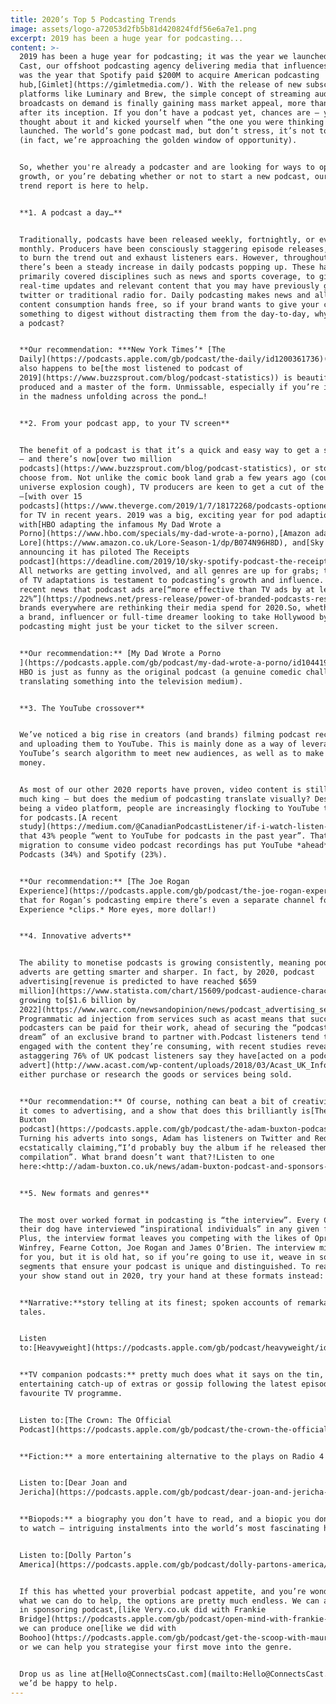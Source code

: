 ```yaml
---
title: 2020’s Top 5 Podcasting Trends
image: assets/logo-a72053d2fb5b81d420824fdf56e6a7e1.png
excerpt: 2019 has been a huge year for podcasting...
content: >-
  2019 has been a huge year for podcasting; it was the year we launched Connects
  Cast, our offshoot podcasting agency delivering media that influences, and it
  was the year that Spotify paid $200M to acquire American podcasting
  hub,[Gimlet](https://gimletmedia.com/). With the release of new subscription
  platforms like Luminary and Brew, the simple concept of streaming audio
  broadcasts on demand is finally gaining mass market appeal, more than 10 years
  after its inception. If you don’t have a podcast yet, chances are – you’ve
  thought about it and kicked yourself when “the one you were thinking about”
  launched. The world’s gone podcast mad, but don’t stress, it’s not too late
  (in fact, we’re approaching the golden window of opportunity).


  So, whether you're already a podcaster and are looking for ways to optimise
  growth, or you’re debating whether or not to start a new podcast, our 2020
  trend report is here to help.


  **1. A podcast a day…**


  Traditionally, podcasts have been released weekly, fortnightly, or even
  monthly. Producers have been consciously staggering episode releases, wary not
  to burn the trend out and exhaust listeners ears. However, throughout 2019,
  there’s been a steady increase in daily podcasts popping up. These have
  primarily covered disciplines such as news and sports coverage, to give you
  real-time updates and relevant content that you may have previously gone to
  twitter or traditional radio for. Daily podcasting makes news and all other
  content consumption hands free, so if your brand wants to give your customers
  something to digest without distracting them from the day-to-day, why not try
  a podcast?


  **Our recommendation: ***New York Times’* [The
  Daily](https://podcasts.apple.com/gb/podcast/the-daily/id1200361736)(which
  also happens to be[the most listened to podcast of
  2019](https://www.buzzsprout.com/blog/podcast-statistics)) is beautifully
  produced and a master of the form. Unmissable, especially if you’re interested
  in the madness unfolding across the pond…!


  **2. From your podcast app, to your TV screen**


  The benefit of a podcast is that it’s a quick and easy way to get a story told
  – and there’s now[over two million
  podcasts](https://www.buzzsprout.com/blog/podcast-statistics), or stories, to
  choose from. Not unlike the comic book land grab a few years ago (cough Marvel
  universe explosion cough), TV producers are keen to get a cut of the pie
  –[with over 15
  podcasts](https://www.theverge.com/2019/1/7/18172268/podcasts-optioned-tv-adaptation-welcome-to-night-vale-homecoming-lore-justin-mcelroy-jeffrey-cranor)optioned
  for TV in recent years. 2019 was a big, exciting year for pod adaptions,
  with[HBO adapting the infamous My Dad Wrote a
  Porno](https://www.hbo.com/specials/my-dad-wrote-a-porno),[Amazon adapting
  Lore](https://www.amazon.co.uk/Lore-Season-1/dp/B074N96H8D), and[Sky recently
  announcing it has piloted The Receipts
  podcast](https://deadline.com/2019/10/sky-spotify-podcast-the-receipts-tv-show-1202767996/).
  All networks are getting involved, and all genres are up for grabs; the rise
  of TV adaptations is testament to podcasting’s growth and influence. With the
  recent news that podcast ads are[“more effective than TV ads by at least
  22%”](https://podnews.net/press-release/power-of-branded-podcasts-research),
  brands everywhere are rethinking their media spend for 2020.So, whether you’re
  a brand, influencer or full-time dreamer looking to take Hollywood by storm,
  podcasting might just be your ticket to the silver screen.


  **Our recommendation:** [My Dad Wrote a Porno
  ](https://podcasts.apple.com/gb/podcast/my-dad-wrote-a-porno/id1044196249)on
  HBO is just as funny as the original podcast (a genuine comedic challenge when
  translating something into the television medium).


  **3. The YouTube crossover**


  We’ve noticed a big rise in creators (and brands) filming podcast recordings
  and uploading them to YouTube. This is mainly done as a way of leveraging
  YouTube’s search algorithm to meet new audiences, as well as to make more
  money.


  As most of our other 2020 reports have proven, video content is still very
  much king – but does the medium of podcasting translate visually? Despite
  being a video platform, people are increasingly flocking to YouTube to look
  for podcasts.[A recent
  study](https://medium.com/@CanadianPodcastListener/if-i-watch-listen-to-it-on-youtube-is-it-still-a-podcast-22e64a0129ab)found
  that 43% people “went to YouTube for podcasts in the past year”. That en masse
  migration to consume video podcast recordings has put YouTube *ahead* of Apple
  Podcasts (34%) and Spotify (23%).


  **Our recommendation:** [The Joe Rogan
  Experience](https://podcasts.apple.com/gb/podcast/the-joe-rogan-experience/id360084272)(note
  that for Rogan’s podcasting empire there’s even a separate channel for his
  Experience *clips.* More eyes, more dollar!)


  **4. Innovative adverts**


  The ability to monetise podcasts is growing consistently, meaning podcasts
  adverts are getting smarter and sharper. In fact, by 2020, podcast
  advertising[revenue is predicted to have reached $659
  million](https://www.statista.com/chart/15609/podcast-audience-characteristics/),
  growing to[$1.6 billion by
  2022](https://www.warc.com/newsandopinion/news/podcast_advertising_set_to_double/41998?utm_source=podnews.net&utm_medium=email&utm_campaign=podnews.net:2019-04-26).
  Programmatic ad injection from services such as acast means that successful
  podcasters can be paid for their work, ahead of securing the “podcasting
  dream” of an exclusive brand to partner with.Podcast listeners tend to be very
  engaged with the content they’re consuming, with recent studies revealing that
  astaggering 76% of UK podcast listeners say they have[acted on a podcast
  advert](http://www.acast.com/wp-content/uploads/2018/03/Acast_UK_Infographics.pdf)to
  either purchase or research the goods or services being sold.


  **Our recommendation:** Of course, nothing can beat a bit of creativity when
  it comes to advertising, and a show that does this brilliantly is[The Adam
  Buxton
  podcast](https://podcasts.apple.com/gb/podcast/the-adam-buxton-podcast/id1040481893).
  Turning his adverts into songs, Adam has listeners on Twitter and Reddit
  ecstatically claiming,“I’d probably buy the album if he released them in a
  compilation”. What brand doesn’t want that?!Listen to one
  here:<http://adam-buxton.co.uk/news/adam-buxton-podcast-and-sponsors-vol-2>


  **5. New formats and genres**


  The most over worked format in podcasting is “the interview”. Every CEO and
  their dog have interviewed “inspirational individuals” in any given field.
  Plus, the interview format leaves you competing with the likes of Oprah
  Winfrey, Fearne Cotton, Joe Rogan and James O’Brien. The interview might work
  for you, but it is old hat, so if you’re going to use it, weave in some extra
  segments that ensure your podcast is unique and distinguished. To really make
  your show stand out in 2020, try your hand at these formats instead:


  **Narrative:**story telling at its finest; spoken accounts of remarkable
  tales.


  Listen
  to:[Heavyweight](https://podcasts.apple.com/gb/podcast/heavyweight/id1150800298)


  **TV companion podcasts:** pretty much does what it says on the tin, an
  entertaining catch-up of extras or gossip following the latest episode of your
  favourite TV programme.


  Listen to:[The Crown: The Official
  Podcast](https://podcasts.apple.com/gb/podcast/the-crown-the-official-podcast/id1485757121)


  **Fiction:** a more entertaining alternative to the plays on Radio 4!


  Listen to:[Dear Joan and
  Jericha](https://podcasts.apple.com/gb/podcast/dear-joan-and-jericha-julia-davis-and-vicki-pepperdine/id1376577916)


  **Biopods:** a biography you don’t have to read, and a biopic you don’t have
  to watch – intriguing instalments into the world’s most fascinating humans.


  Listen to:[Dolly Parton’s
  America](https://podcasts.apple.com/gb/podcast/dolly-partons-america/id1481398762)


  If this has whetted your proverbial podcast appetite, and you’re wondering
  what we can do to help, the options are pretty much endless. We can assist you
  in sponsoring podcast,[like Very.co.uk did with Frankie
  Bridge](https://podcasts.apple.com/gb/podcast/open-mind-with-frankie-bridge/id1481867200),
  we can produce one[like we did with
  Boohoo](https://podcasts.apple.com/gb/podcast/get-the-scoop-with-maura-higgins/id1480101566),
  or we can help you strategise your first move into the genre.


  Drop us as line at[Hello@ConnectsCast.com](mailto:Hello@ConnectsCast.com)and
  we’d be happy to help.
---
```


